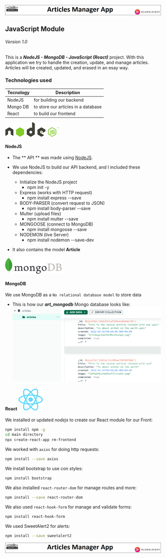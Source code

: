 ![Article-Banner](/assets/articles-main.png "Article Welcome")
## JavaScript Module 
###### Version 1.0

This is a ***NodeJS - MongoDB - JavaScript (React)*** project. With this application we try to handle the creation, update, and manage articles. Articles will be created, updated, and erased in an esay way.

### Technologies used
| Tecnology  | Description |
| ---------- | ----------- |
| NodeJS     | for building our backend |
| Mongo DB   | to store our articles in a database |
| React      | to build our frontend |


![RM-Banner](/assets/nodejs.png "NodeJs")
#### NodeJS  
* The ** API ** was made using [NodeJS](https://nodejs.org/en/).
* We use NodeJS to build our API backend, and I included these dependencies:
    * Initialize the NodeJS project             
        * npm init -y	
    * Express (works with HTTP request)             
        * npm install express --save
    * BODY-PARSER (convert request to JSON) 
        * npm install body-parser --save
    * Multer (upload files)     
        * npm install multer --save
    * MONGOOSE (connect to MongoDB)         
        * npm install mongoose --save
    * NODEMON (live Server)         
        * npm install nodemon --save-dev

* It also contains the model **Article**


![RM-Banner](/assets/mongo.png "MongoDB")
#### MongoDB 
We use MongoDB as a `No relational database model` to store data
* This is how our ***art_mongodb*** Mongo database looks like:
![RM-Banner](/assets/mongodb.png "articles Mongo diagram")

#### React ![RM-Banner](/assets/react.png "React")
We installed or updated *nodejs* to create our React module for our Front:
```sh
npm install npm -g 
cd main directory
npx create-react-app rm-frontend
```
We worked with `axios` for doing http requests:
```sh
npm install --save axios
```
We install bootstrap to use con styles:
```sh
npm install bootstrap
```
We also installed `react-router-dom` for manage routes and more:
```sh
npm install --save react-router-dom
```
We also used `react-hook-form` for manage and validate forms:
```sh
npm install react-hook-form
```
We used SweetAlert2 for alerts:
```sh
npm install --save sweetalert2
```
![Article-Banner](/assets/articles-main.png "Article Welcome")